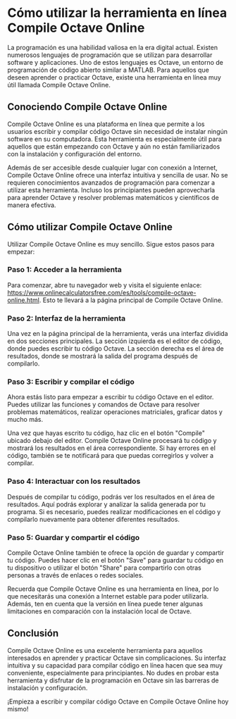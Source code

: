 Cómo utilizar la herramienta en línea Compile Octave Online
===========================================================

La programación es una habilidad valiosa en la era digital actual. Existen numerosos lenguajes de programación que se utilizan para desarrollar software y aplicaciones. Uno de estos lenguajes es Octave, un entorno de programación de código abierto similar a MATLAB. Para aquellos que deseen aprender o practicar Octave, existe una herramienta en línea muy útil llamada Compile Octave Online.

Conociendo Compile Octave Online
--------------------------------

Compile Octave Online es una plataforma en línea que permite a los usuarios escribir y compilar código Octave sin necesidad de instalar ningún software en su computadora. Esta herramienta es especialmente útil para aquellos que están empezando con Octave y aún no están familiarizados con la instalación y configuración del entorno.

Además de ser accesible desde cualquier lugar con conexión a Internet, Compile Octave Online ofrece una interfaz intuitiva y sencilla de usar. No se requieren conocimientos avanzados de programación para comenzar a utilizar esta herramienta. Incluso los principiantes pueden aprovecharla para aprender Octave y resolver problemas matemáticos y científicos de manera efectiva.

Cómo utilizar Compile Octave Online
-----------------------------------

Utilizar Compile Octave Online es muy sencillo. Sigue estos pasos para empezar:

### Paso 1: Acceder a la herramienta

Para comenzar, abre tu navegador web y visita el siguiente enlace: <https://www.onlinecalculatorsfree.com/es/tools/compile-octave-online.html>. Esto te llevará a la página principal de Compile Octave Online.

### Paso 2: Interfaz de la herramienta

Una vez en la página principal de la herramienta, verás una interfaz dividida en dos secciones principales. La sección izquierda es el editor de código, donde puedes escribir tu código Octave. La sección derecha es el área de resultados, donde se mostrará la salida del programa después de compilarlo.

### Paso 3: Escribir y compilar el código

Ahora estás listo para empezar a escribir tu código Octave en el editor. Puedes utilizar las funciones y comandos de Octave para resolver problemas matemáticos, realizar operaciones matriciales, graficar datos y mucho más.

Una vez que hayas escrito tu código, haz clic en el botón "Compile" ubicado debajo del editor. Compile Octave Online procesará tu código y mostrará los resultados en el área correspondiente. Si hay errores en el código, también se te notificará para que puedas corregirlos y volver a compilar.

### Paso 4: Interactuar con los resultados

Después de compilar tu código, podrás ver los resultados en el área de resultados. Aquí podrás explorar y analizar la salida generada por tu programa. Si es necesario, puedes realizar modificaciones en el código y compilarlo nuevamente para obtener diferentes resultados.

### Paso 5: Guardar y compartir el código

Compile Octave Online también te ofrece la opción de guardar y compartir tu código. Puedes hacer clic en el botón "Save" para guardar tu código en tu dispositivo o utilizar el botón "Share" para compartirlo con otras personas a través de enlaces o redes sociales.

Recuerda que Compile Octave Online es una herramienta en línea, por lo que necesitarás una conexión a Internet estable para poder utilizarla. Además, ten en cuenta que la versión en línea puede tener algunas limitaciones en comparación con la instalación local de Octave.

Conclusión
----------

Compile Octave Online es una excelente herramienta para aquellos interesados en aprender y practicar Octave sin complicaciones. Su interfaz intuitiva y su capacidad para compilar código en línea hacen que sea muy conveniente, especialmente para principiantes. No dudes en probar esta herramienta y disfrutar de la programación en Octave sin las barreras de instalación y configuración.

¡Empieza a escribir y compilar código Octave en Compile Octave Online hoy mismo!